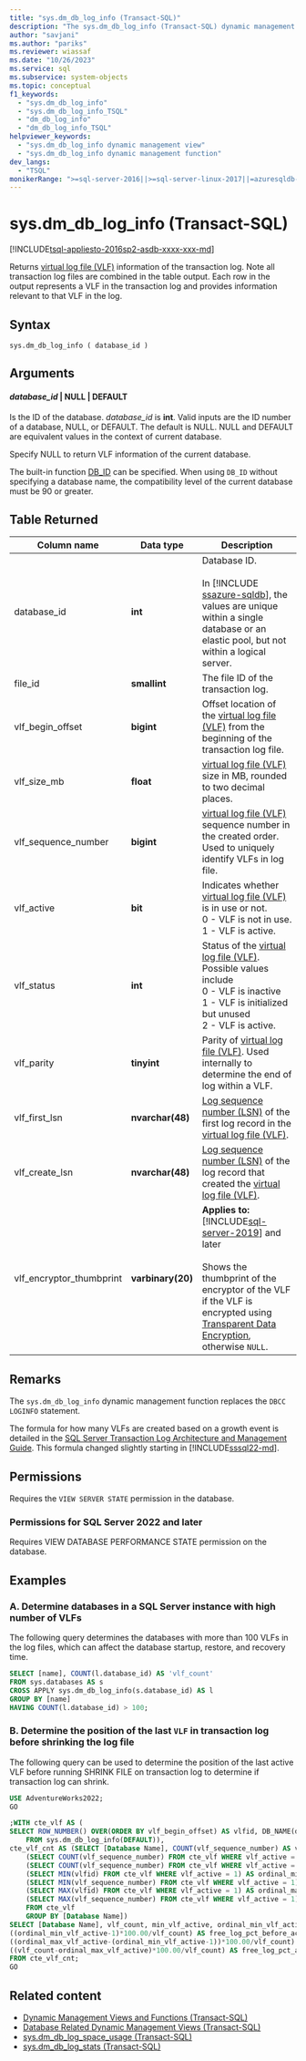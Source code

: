 ```yaml
---
title: "sys.dm_db_log_info (Transact-SQL)"
description: "The sys.dm_db_log_info (Transact-SQL) dynamic management function returns virtual log file (VLF) information from the transaction log."
author: "savjani"
ms.author: "pariks"
ms.reviewer: wiassaf
ms.date: "10/26/2023"
ms.service: sql
ms.subservice: system-objects
ms.topic: conceptual
f1_keywords:
  - "sys.dm_db_log_info"
  - "sys.dm_db_log_info_TSQL"
  - "dm_db_log_info"
  - "dm_db_log_info_TSQL"
helpviewer_keywords:
  - "sys.dm_db_log_info dynamic management view"
  - "sys.dm_db_log_info dynamic management function"
dev_langs:
  - "TSQL" 
monikerRange: ">=sql-server-2016||>=sql-server-linux-2017||=azuresqldb-mi-current"
---
```

# sys.dm_db_log_info (Transact-SQL)

[!INCLUDE[tsql-appliesto-2016sp2-asdb-xxxx-xxx-md](../../includes/tsql-appliesto-2016sp2-asdb-asdbmi.md)]

Returns [virtual log file (VLF)](../../relational-databases/sql-server-transaction-log-architecture-and-management-guide.md#physical_arch) information of the transaction log. Note all transaction log files are combined in the table output. Each row in the output represents a VLF in the transaction log and provides information relevant to that VLF in the log.

## Syntax  
  
```syntaxsql
sys.dm_db_log_info ( database_id )  
```

## Arguments  

#### *database_id* | NULL | DEFAULT

Is the ID of the database. *database_id* is **int**. Valid inputs are the ID number of a database, NULL, or DEFAULT. The default is NULL. NULL and DEFAULT are equivalent values in the context of current database.

Specify NULL to return VLF information of the current database.

The built-in function [DB_ID](../../t-sql/functions/db-id-transact-sql.md) can be specified. When using `DB_ID` without specifying a database name, the compatibility level of the current database must be 90 or greater.  

## Table Returned  

|Column name|Data type|Description|  
|-----------------|---------------|-----------------|  
|database_id|**int**|Database ID. <br /><br />In [!INCLUDE [ssazure-sqldb](../../includes/ssazure-sqldb.md)], the values are unique within a single database or an elastic pool, but not within a logical server.|
|file_id|**smallint**|The file ID of the transaction log.|  
|vlf_begin_offset|**bigint** |Offset location of the [virtual log file (VLF)](../../relational-databases/sql-server-transaction-log-architecture-and-management-guide.md#physical_arch) from the beginning of the transaction log file.|
|vlf_size_mb |**float** |[virtual log file (VLF)](../../relational-databases/sql-server-transaction-log-architecture-and-management-guide.md#physical_arch) size in MB, rounded to two decimal places.|
|vlf_sequence_number|**bigint** |[virtual log file (VLF)](../../relational-databases/sql-server-transaction-log-architecture-and-management-guide.md#physical_arch) sequence number in the created order. Used to uniquely identify VLFs in log file.|
|vlf_active|**bit** |Indicates whether [virtual log file (VLF)](../../relational-databases/sql-server-transaction-log-architecture-and-management-guide.md#physical_arch) is in use or not. <br />0 - VLF is not in use.<br />1 - VLF is active.|
|vlf_status|**int** |Status of the [virtual log file (VLF)](../../relational-databases/sql-server-transaction-log-architecture-and-management-guide.md#physical_arch). Possible values include <br />0 - VLF is inactive <br />1 - VLF is initialized but unused <br /> 2 - VLF is active.|
|vlf_parity|**tinyint** |Parity of [virtual log file (VLF)](../../relational-databases/sql-server-transaction-log-architecture-and-management-guide.md#physical_arch). Used internally to determine the end of log within a VLF.|
|vlf_first_lsn|**nvarchar(48)** |[Log sequence number (LSN)](../../relational-databases/sql-server-transaction-log-architecture-and-management-guide.md#Logical_Arch) of the first log record in the [virtual log file (VLF)](../../relational-databases/sql-server-transaction-log-architecture-and-management-guide.md#physical_arch).|
|vlf_create_lsn|**nvarchar(48)** |[Log sequence number (LSN)](../../relational-databases/sql-server-transaction-log-architecture-and-management-guide.md#Logical_Arch) of the log record that created the [virtual log file (VLF)](../../relational-databases/sql-server-transaction-log-architecture-and-management-guide.md#physical_arch).|
|vlf_encryptor_thumbprint|**varbinary(20)**| **Applies to:** [!INCLUDE[sql-server-2019](../../includes/sssql19-md.md)] and later <br><br> Shows the thumbprint of the encryptor of the VLF if the VLF is encrypted using [Transparent Data Encryption](../../relational-databases/security/encryption/transparent-data-encryption.md), otherwise `NULL`. |

## Remarks

The `sys.dm_db_log_info` dynamic management function replaces the `DBCC LOGINFO` statement.

The formula for how many VLFs are created based on a growth event is detailed in the [SQL Server Transaction Log Architecture and Management Guide](../sql-server-transaction-log-architecture-and-management-guide.md#virtual-log-files-vlfs). This formula changed slightly starting in [!INCLUDE[sssql22-md](../../includes/sssql22-md.md)].

## Permissions

Requires the `VIEW SERVER STATE` permission in the database.  

### Permissions for SQL Server 2022 and later

Requires VIEW DATABASE PERFORMANCE STATE permission on the database.

## Examples  
  
### A. Determine databases in a SQL Server instance with high number of VLFs

The following query determines the databases with more than 100 VLFs in the log files, which can affect the database startup, restore, and recovery time.

```sql
SELECT [name], COUNT(l.database_id) AS 'vlf_count' 
FROM sys.databases AS s
CROSS APPLY sys.dm_db_log_info(s.database_id) AS l
GROUP BY [name]
HAVING COUNT(l.database_id) > 100;
```

### B. Determine the position of the last `VLF` in transaction log before shrinking the log file

The following query can be used to determine the position of the last active VLF before running SHRINK FILE on transaction log to determine if transaction log can shrink.

```sql
USE AdventureWorks2022;
GO

;WITH cte_vlf AS (
SELECT ROW_NUMBER() OVER(ORDER BY vlf_begin_offset) AS vlfid, DB_NAME(database_id) AS [Database Name], vlf_sequence_number, vlf_active, vlf_begin_offset, vlf_size_mb
    FROM sys.dm_db_log_info(DEFAULT)),
cte_vlf_cnt AS (SELECT [Database Name], COUNT(vlf_sequence_number) AS vlf_count,
    (SELECT COUNT(vlf_sequence_number) FROM cte_vlf WHERE vlf_active = 0) AS vlf_count_inactive,
    (SELECT COUNT(vlf_sequence_number) FROM cte_vlf WHERE vlf_active = 1) AS vlf_count_active,
    (SELECT MIN(vlfid) FROM cte_vlf WHERE vlf_active = 1) AS ordinal_min_vlf_active,
    (SELECT MIN(vlf_sequence_number) FROM cte_vlf WHERE vlf_active = 1) AS min_vlf_active,
    (SELECT MAX(vlfid) FROM cte_vlf WHERE vlf_active = 1) AS ordinal_max_vlf_active,
    (SELECT MAX(vlf_sequence_number) FROM cte_vlf WHERE vlf_active = 1) AS max_vlf_active
    FROM cte_vlf
    GROUP BY [Database Name])
SELECT [Database Name], vlf_count, min_vlf_active, ordinal_min_vlf_active, max_vlf_active, ordinal_max_vlf_active,
((ordinal_min_vlf_active-1)*100.00/vlf_count) AS free_log_pct_before_active_log,
((ordinal_max_vlf_active-(ordinal_min_vlf_active-1))*100.00/vlf_count) AS active_log_pct,
((vlf_count-ordinal_max_vlf_active)*100.00/vlf_count) AS free_log_pct_after_active_log
FROM cte_vlf_cnt;
GO
```

## Related content

- [Dynamic Management Views and Functions &#40;Transact-SQL&#41;](system-dynamic-management-views.md)   
- [Database Related Dynamic Management Views &#40;Transact-SQL&#41;](database-related-dynamic-management-views-transact-sql.md)   
- [sys.dm_db_log_space_usage &#40;Transact-SQL&#41;](sys-dm-db-log-space-usage-transact-sql.md)   
- [sys.dm_db_log_stats &#40;Transact-SQL&#41;](sys-dm-db-log-stats-transact-sql.md)
